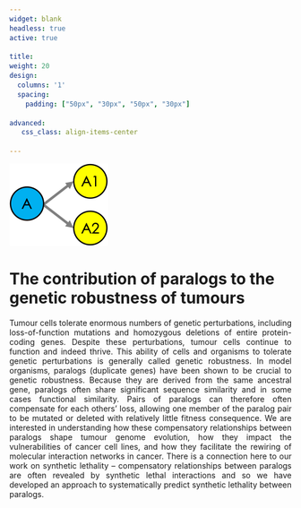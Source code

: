 ```yaml
---
widget: blank
headless: true
active: true

title: 
weight: 20  
design:
  columns: '1'
  spacing:
    padding: ["50px", "30px", "50px", "30px"]

advanced:
   css_class: align-items-center

---
```


<div class="myborder">
  <div class="myborder-body">
    <div class="paralog">
      <img src="Paralogs.png" />
    </div>
    <h1>The contribution of paralogs to the genetic robustness of tumours</h1>
    <p style="text-align: justify;">Tumour cells tolerate enormous numbers of genetic perturbations, including loss-of-function mutations and homozygous deletions of entire protein-coding genes. Despite these perturbations, tumour cells continue to function and indeed thrive. This ability of cells and organisms to tolerate genetic perturbations is generally called genetic robustness. In model organisms, paralogs (duplicate genes) have been shown to be crucial to genetic robustness. Because they are derived from the same ancestral gene, paralogs often share significant sequence similarity and in some cases functional similarity. Pairs of paralogs can therefore often compensate for each others’ loss, allowing one member of the paralog pair to be mutated or deleted with relatively little fitness consequence. We are interested in understanding how these compensatory relationships between paralogs shape tumour genome evolution, how they impact the vulnerabilities of cancer cell lines, and how they facilitate the rewiring of molecular interaction networks in cancer. There is a connection here to our work on synthetic lethality – compensatory relationships between paralogs are often revealed by synthetic lethal interactions and so we have developed an approach to systematically predict synthetic lethality between paralogs.</p>
  </div>
</div>